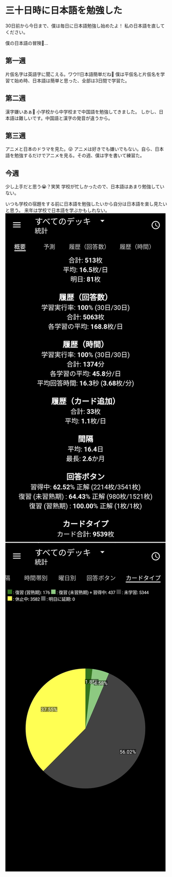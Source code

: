 # 三十日時に日本語を勉強した
30日前から今日まで、僕は毎日に日本語勉強し始めたよ！
私の日本語を直してください。

僕の日本語の冒険😬…

## 第一週
片仮名字は英語字に聞こえる。ワウ!!日本語簡単だね🙏
僕は平仮名と片仮名を学習て始め時、日本語は簡単と思った、全部は3日間で学習た。

## 第二週
漢字嫌いあぁ🤬
小学校から中学校まで中国語を勉強してきました。
しかし、日本語は難しいです。中国語と漢字の発音が違うから。

## 第三週
アニメと日本のドラマを見た。😜
アニメは好きでも嫌いでもない。自ら、日本語を勉強するだけでアニメを見る。その週、僕は字を書いて練習た。

## 今週
少し上手だと思う😭？笑笑
学校が忙しかったので、日本語はあまり勉強していない。

いつも学校の宿題をする前に日本語を勉強したいから自分は日本語を楽し見たいと思う。
来年は学校で日本語を学ぶかもしれない。
![Anki stats](https://raw.githubusercontent.com/provsalt/provsalt/stable/src/lib/blogs/30_days_of_japanese/stats_1.png)
![Anki learning stats](https://raw.githubusercontent.com/provsalt/provsalt/stable/src/lib/blogs/30_days_of_japanese/stats_2.png)
